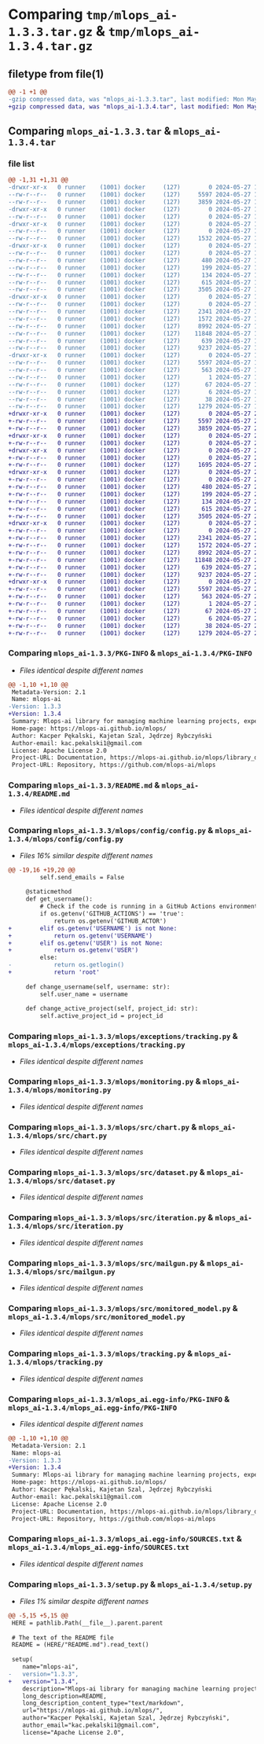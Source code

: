 # Comparing `tmp/mlops_ai-1.3.3.tar.gz` & `tmp/mlops_ai-1.3.4.tar.gz`

## filetype from file(1)

```diff
@@ -1 +1 @@
-gzip compressed data, was "mlops_ai-1.3.3.tar", last modified: Mon May 27 18:08:51 2024, max compression
+gzip compressed data, was "mlops_ai-1.3.4.tar", last modified: Mon May 27 20:00:17 2024, max compression
```

## Comparing `mlops_ai-1.3.3.tar` & `mlops_ai-1.3.4.tar`

### file list

```diff
@@ -1,31 +1,31 @@
-drwxr-xr-x   0 runner    (1001) docker     (127)        0 2024-05-27 18:08:51.696061 mlops_ai-1.3.3/
--rw-r--r--   0 runner    (1001) docker     (127)     5597 2024-05-27 18:08:51.696061 mlops_ai-1.3.3/PKG-INFO
--rw-r--r--   0 runner    (1001) docker     (127)     3859 2024-05-27 18:08:42.000000 mlops_ai-1.3.3/README.md
-drwxr-xr-x   0 runner    (1001) docker     (127)        0 2024-05-27 18:08:51.692061 mlops_ai-1.3.3/mlops/
--rw-r--r--   0 runner    (1001) docker     (127)        0 2024-05-27 18:08:42.000000 mlops_ai-1.3.3/mlops/__init__.py
-drwxr-xr-x   0 runner    (1001) docker     (127)        0 2024-05-27 18:08:51.692061 mlops_ai-1.3.3/mlops/config/
--rw-r--r--   0 runner    (1001) docker     (127)        0 2024-05-27 18:08:42.000000 mlops_ai-1.3.3/mlops/config/__init__.py
--rw-r--r--   0 runner    (1001) docker     (127)     1532 2024-05-27 18:08:42.000000 mlops_ai-1.3.3/mlops/config/config.py
-drwxr-xr-x   0 runner    (1001) docker     (127)        0 2024-05-27 18:08:51.692061 mlops_ai-1.3.3/mlops/exceptions/
--rw-r--r--   0 runner    (1001) docker     (127)        0 2024-05-27 18:08:42.000000 mlops_ai-1.3.3/mlops/exceptions/__init__.py
--rw-r--r--   0 runner    (1001) docker     (127)      480 2024-05-27 18:08:42.000000 mlops_ai-1.3.3/mlops/exceptions/iteration.py
--rw-r--r--   0 runner    (1001) docker     (127)      199 2024-05-27 18:08:42.000000 mlops_ai-1.3.3/mlops/exceptions/mailgun.py
--rw-r--r--   0 runner    (1001) docker     (127)      134 2024-05-27 18:08:42.000000 mlops_ai-1.3.3/mlops/exceptions/monitoring.py
--rw-r--r--   0 runner    (1001) docker     (127)      615 2024-05-27 18:08:42.000000 mlops_ai-1.3.3/mlops/exceptions/tracking.py
--rw-r--r--   0 runner    (1001) docker     (127)     3505 2024-05-27 18:08:42.000000 mlops_ai-1.3.3/mlops/monitoring.py
-drwxr-xr-x   0 runner    (1001) docker     (127)        0 2024-05-27 18:08:51.696061 mlops_ai-1.3.3/mlops/src/
--rw-r--r--   0 runner    (1001) docker     (127)        0 2024-05-27 18:08:42.000000 mlops_ai-1.3.3/mlops/src/__init__.py
--rw-r--r--   0 runner    (1001) docker     (127)     2341 2024-05-27 18:08:42.000000 mlops_ai-1.3.3/mlops/src/chart.py
--rw-r--r--   0 runner    (1001) docker     (127)     1572 2024-05-27 18:08:42.000000 mlops_ai-1.3.3/mlops/src/dataset.py
--rw-r--r--   0 runner    (1001) docker     (127)     8992 2024-05-27 18:08:42.000000 mlops_ai-1.3.3/mlops/src/iteration.py
--rw-r--r--   0 runner    (1001) docker     (127)    11848 2024-05-27 18:08:42.000000 mlops_ai-1.3.3/mlops/src/mailgun.py
--rw-r--r--   0 runner    (1001) docker     (127)      639 2024-05-27 18:08:42.000000 mlops_ai-1.3.3/mlops/src/monitored_model.py
--rw-r--r--   0 runner    (1001) docker     (127)     9237 2024-05-27 18:08:42.000000 mlops_ai-1.3.3/mlops/tracking.py
-drwxr-xr-x   0 runner    (1001) docker     (127)        0 2024-05-27 18:08:51.696061 mlops_ai-1.3.3/mlops_ai.egg-info/
--rw-r--r--   0 runner    (1001) docker     (127)     5597 2024-05-27 18:08:51.000000 mlops_ai-1.3.3/mlops_ai.egg-info/PKG-INFO
--rw-r--r--   0 runner    (1001) docker     (127)      563 2024-05-27 18:08:51.000000 mlops_ai-1.3.3/mlops_ai.egg-info/SOURCES.txt
--rw-r--r--   0 runner    (1001) docker     (127)        1 2024-05-27 18:08:51.000000 mlops_ai-1.3.3/mlops_ai.egg-info/dependency_links.txt
--rw-r--r--   0 runner    (1001) docker     (127)       67 2024-05-27 18:08:51.000000 mlops_ai-1.3.3/mlops_ai.egg-info/requires.txt
--rw-r--r--   0 runner    (1001) docker     (127)        6 2024-05-27 18:08:51.000000 mlops_ai-1.3.3/mlops_ai.egg-info/top_level.txt
--rw-r--r--   0 runner    (1001) docker     (127)       38 2024-05-27 18:08:51.696061 mlops_ai-1.3.3/setup.cfg
--rw-r--r--   0 runner    (1001) docker     (127)     1279 2024-05-27 18:08:42.000000 mlops_ai-1.3.3/setup.py
+drwxr-xr-x   0 runner    (1001) docker     (127)        0 2024-05-27 20:00:17.450229 mlops_ai-1.3.4/
+-rw-r--r--   0 runner    (1001) docker     (127)     5597 2024-05-27 20:00:17.450229 mlops_ai-1.3.4/PKG-INFO
+-rw-r--r--   0 runner    (1001) docker     (127)     3859 2024-05-27 20:00:07.000000 mlops_ai-1.3.4/README.md
+drwxr-xr-x   0 runner    (1001) docker     (127)        0 2024-05-27 20:00:17.446229 mlops_ai-1.3.4/mlops/
+-rw-r--r--   0 runner    (1001) docker     (127)        0 2024-05-27 20:00:07.000000 mlops_ai-1.3.4/mlops/__init__.py
+drwxr-xr-x   0 runner    (1001) docker     (127)        0 2024-05-27 20:00:17.446229 mlops_ai-1.3.4/mlops/config/
+-rw-r--r--   0 runner    (1001) docker     (127)        0 2024-05-27 20:00:07.000000 mlops_ai-1.3.4/mlops/config/__init__.py
+-rw-r--r--   0 runner    (1001) docker     (127)     1695 2024-05-27 20:00:07.000000 mlops_ai-1.3.4/mlops/config/config.py
+drwxr-xr-x   0 runner    (1001) docker     (127)        0 2024-05-27 20:00:17.446229 mlops_ai-1.3.4/mlops/exceptions/
+-rw-r--r--   0 runner    (1001) docker     (127)        0 2024-05-27 20:00:07.000000 mlops_ai-1.3.4/mlops/exceptions/__init__.py
+-rw-r--r--   0 runner    (1001) docker     (127)      480 2024-05-27 20:00:07.000000 mlops_ai-1.3.4/mlops/exceptions/iteration.py
+-rw-r--r--   0 runner    (1001) docker     (127)      199 2024-05-27 20:00:07.000000 mlops_ai-1.3.4/mlops/exceptions/mailgun.py
+-rw-r--r--   0 runner    (1001) docker     (127)      134 2024-05-27 20:00:07.000000 mlops_ai-1.3.4/mlops/exceptions/monitoring.py
+-rw-r--r--   0 runner    (1001) docker     (127)      615 2024-05-27 20:00:07.000000 mlops_ai-1.3.4/mlops/exceptions/tracking.py
+-rw-r--r--   0 runner    (1001) docker     (127)     3505 2024-05-27 20:00:07.000000 mlops_ai-1.3.4/mlops/monitoring.py
+drwxr-xr-x   0 runner    (1001) docker     (127)        0 2024-05-27 20:00:17.450229 mlops_ai-1.3.4/mlops/src/
+-rw-r--r--   0 runner    (1001) docker     (127)        0 2024-05-27 20:00:07.000000 mlops_ai-1.3.4/mlops/src/__init__.py
+-rw-r--r--   0 runner    (1001) docker     (127)     2341 2024-05-27 20:00:07.000000 mlops_ai-1.3.4/mlops/src/chart.py
+-rw-r--r--   0 runner    (1001) docker     (127)     1572 2024-05-27 20:00:07.000000 mlops_ai-1.3.4/mlops/src/dataset.py
+-rw-r--r--   0 runner    (1001) docker     (127)     8992 2024-05-27 20:00:07.000000 mlops_ai-1.3.4/mlops/src/iteration.py
+-rw-r--r--   0 runner    (1001) docker     (127)    11848 2024-05-27 20:00:07.000000 mlops_ai-1.3.4/mlops/src/mailgun.py
+-rw-r--r--   0 runner    (1001) docker     (127)      639 2024-05-27 20:00:07.000000 mlops_ai-1.3.4/mlops/src/monitored_model.py
+-rw-r--r--   0 runner    (1001) docker     (127)     9237 2024-05-27 20:00:07.000000 mlops_ai-1.3.4/mlops/tracking.py
+drwxr-xr-x   0 runner    (1001) docker     (127)        0 2024-05-27 20:00:17.450229 mlops_ai-1.3.4/mlops_ai.egg-info/
+-rw-r--r--   0 runner    (1001) docker     (127)     5597 2024-05-27 20:00:17.000000 mlops_ai-1.3.4/mlops_ai.egg-info/PKG-INFO
+-rw-r--r--   0 runner    (1001) docker     (127)      563 2024-05-27 20:00:17.000000 mlops_ai-1.3.4/mlops_ai.egg-info/SOURCES.txt
+-rw-r--r--   0 runner    (1001) docker     (127)        1 2024-05-27 20:00:17.000000 mlops_ai-1.3.4/mlops_ai.egg-info/dependency_links.txt
+-rw-r--r--   0 runner    (1001) docker     (127)       67 2024-05-27 20:00:17.000000 mlops_ai-1.3.4/mlops_ai.egg-info/requires.txt
+-rw-r--r--   0 runner    (1001) docker     (127)        6 2024-05-27 20:00:17.000000 mlops_ai-1.3.4/mlops_ai.egg-info/top_level.txt
+-rw-r--r--   0 runner    (1001) docker     (127)       38 2024-05-27 20:00:17.450229 mlops_ai-1.3.4/setup.cfg
+-rw-r--r--   0 runner    (1001) docker     (127)     1279 2024-05-27 20:00:07.000000 mlops_ai-1.3.4/setup.py
```

### Comparing `mlops_ai-1.3.3/PKG-INFO` & `mlops_ai-1.3.4/PKG-INFO`

 * *Files identical despite different names*

```diff
@@ -1,10 +1,10 @@
 Metadata-Version: 2.1
 Name: mlops-ai
-Version: 1.3.3
+Version: 1.3.4
 Summary: Mlops-ai library for managing machine learning projects, experiments, iterations and datasets.
 Home-page: https://mlops-ai.github.io/mlops/
 Author: Kacper Pękalski, Kajetan Szal, Jędrzej Rybczyński
 Author-email: kac.pekalski1@gmail.com
 License: Apache License 2.0
 Project-URL: Documentation, https://mlops-ai.github.io/mlops/library_docs/library_overview.html
 Project-URL: Repository, https://github.com/mlops-ai/mlops
```

### Comparing `mlops_ai-1.3.3/README.md` & `mlops_ai-1.3.4/README.md`

 * *Files identical despite different names*

### Comparing `mlops_ai-1.3.3/mlops/config/config.py` & `mlops_ai-1.3.4/mlops/config/config.py`

 * *Files 16% similar despite different names*

```diff
@@ -19,16 +19,20 @@
         self.send_emails = False
 
     @staticmethod
     def get_username():
         # Check if the code is running in a GitHub Actions environment
         if os.getenv('GITHUB_ACTIONS') == 'true':
             return os.getenv('GITHUB_ACTOR')
+        elif os.getenv('USERNAME') is not None:
+            return os.getenv('USERNAME')
+        elif os.getenv('USER') is not None:
+            return os.getenv('USER')
         else:
-            return os.getlogin()
+            return 'root'
 
     def change_username(self, username: str):
         self.user_name = username
 
     def change_active_project(self, project_id: str):
         self.active_project_id = project_id
```

### Comparing `mlops_ai-1.3.3/mlops/exceptions/tracking.py` & `mlops_ai-1.3.4/mlops/exceptions/tracking.py`

 * *Files identical despite different names*

### Comparing `mlops_ai-1.3.3/mlops/monitoring.py` & `mlops_ai-1.3.4/mlops/monitoring.py`

 * *Files identical despite different names*

### Comparing `mlops_ai-1.3.3/mlops/src/chart.py` & `mlops_ai-1.3.4/mlops/src/chart.py`

 * *Files identical despite different names*

### Comparing `mlops_ai-1.3.3/mlops/src/dataset.py` & `mlops_ai-1.3.4/mlops/src/dataset.py`

 * *Files identical despite different names*

### Comparing `mlops_ai-1.3.3/mlops/src/iteration.py` & `mlops_ai-1.3.4/mlops/src/iteration.py`

 * *Files identical despite different names*

### Comparing `mlops_ai-1.3.3/mlops/src/mailgun.py` & `mlops_ai-1.3.4/mlops/src/mailgun.py`

 * *Files identical despite different names*

### Comparing `mlops_ai-1.3.3/mlops/src/monitored_model.py` & `mlops_ai-1.3.4/mlops/src/monitored_model.py`

 * *Files identical despite different names*

### Comparing `mlops_ai-1.3.3/mlops/tracking.py` & `mlops_ai-1.3.4/mlops/tracking.py`

 * *Files identical despite different names*

### Comparing `mlops_ai-1.3.3/mlops_ai.egg-info/PKG-INFO` & `mlops_ai-1.3.4/mlops_ai.egg-info/PKG-INFO`

 * *Files identical despite different names*

```diff
@@ -1,10 +1,10 @@
 Metadata-Version: 2.1
 Name: mlops-ai
-Version: 1.3.3
+Version: 1.3.4
 Summary: Mlops-ai library for managing machine learning projects, experiments, iterations and datasets.
 Home-page: https://mlops-ai.github.io/mlops/
 Author: Kacper Pękalski, Kajetan Szal, Jędrzej Rybczyński
 Author-email: kac.pekalski1@gmail.com
 License: Apache License 2.0
 Project-URL: Documentation, https://mlops-ai.github.io/mlops/library_docs/library_overview.html
 Project-URL: Repository, https://github.com/mlops-ai/mlops
```

### Comparing `mlops_ai-1.3.3/mlops_ai.egg-info/SOURCES.txt` & `mlops_ai-1.3.4/mlops_ai.egg-info/SOURCES.txt`

 * *Files identical despite different names*

### Comparing `mlops_ai-1.3.3/setup.py` & `mlops_ai-1.3.4/setup.py`

 * *Files 1% similar despite different names*

```diff
@@ -5,15 +5,15 @@
 HERE = pathlib.Path(__file__).parent.parent
 
 # The text of the README file
 README = (HERE/"README.md").read_text()
 
 setup(
    name="mlops-ai",
-   version="1.3.3",
+   version="1.3.4",
    description="Mlops-ai library for managing machine learning projects, experiments, iterations and datasets.",
    long_description=README,
    long_description_content_type="text/markdown",
    url="https://mlops-ai.github.io/mlops/",
    author="Kacper Pękalski, Kajetan Szal, Jędrzej Rybczyński",
    author_email="kac.pekalski1@gmail.com",
    license="Apache License 2.0",
```

